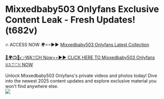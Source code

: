 # Mixxedbaby503 Onlyfans Exclusive Content Leak - Fresh Updates! (t682v)

🔥 ACCESS NOW 🌍==►► <a href="https://tinyurl.com/kvy9nzfs" rel="nofollow">Mixxedbaby503 Onlyfans Latest Collection</a>
<br><br>
[🔴🌍📺📱👉WA𝚃CH Now==►► CLICK HERE TO Mixxedbaby503 Onlyfans 𝚆𝙰𝚃𝙲𝙷 NOW](https://tinyurl.com/kvy9nzfs)
<br><br>
Unlock Mixxedbaby503 Onlyfans's private videos and photos today! Dive into the newest 2025 content updates and explore exclusive material you won’t find anywhere else.
<br>
<a href="https://tinyurl.com/kvy9nzfs" rel="nofollow" data-target="animated-image.originalLink"><img src="https://camo.githubusercontent.com/8a4f000d20f83aca3bf7ec5f350d767afa0574a8a352519fd8cfa583a6f93a33/68747470733a2f2f692e696d6775722e636f6d2f644a486b345a712e676966" data-canonical-src="https://i.imgur.com/dJHk4Zq.gif" style="max-width: 100%; display: inline-block;" data-target="animated-image.originalImage"></a>
<br>
